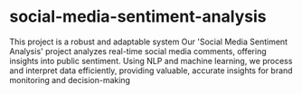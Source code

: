# social-media-sentiment-analysis
This project is a robust and adaptable system Our 'Social Media Sentiment Analysis' project analyzes real-time social media comments, offering insights into public sentiment. Using NLP and machine learning, we process and interpret data efficiently, providing valuable, accurate insights for brand monitoring and decision-making
